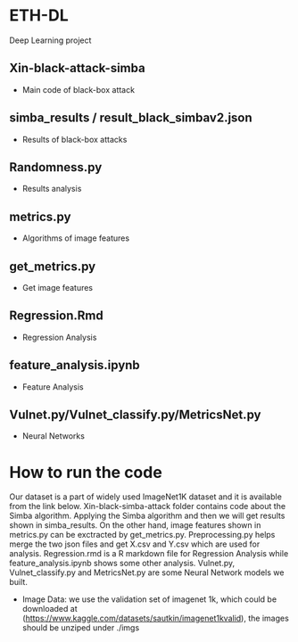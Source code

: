 # ETH-DL
Deep Learning project

## Xin-black-attack-simba
- Main code of black-box attack
## simba_results / result_black_simbav2.json
- Results of black-box attacks
## Randomness.py
- Results analysis
## metrics.py
- Algorithms of image features
## get_metrics.py
- Get image features
## Regression.Rmd
- Regression Analysis
## feature_analysis.ipynb
- Feature Analysis
## Vulnet.py/Vulnet_classify.py/MetricsNet.py
- Neural Networks

# How to run the code
Our dataset is a part of widely used ImageNet1K dataset and it is available from the link below. Xin-black-simba-attack folder contains code about the Simba algorithm. Applying the Simba algorithm and then we will get results shown in simba_results. On the other hand, image features shown in metrics.py can be exctracted by get_metrics.py. Preprocessing.py helps merge the two json files and get X.csv and Y.csv which are used for analysis. Regression.rmd is a R markdown file for Regression Analysis while feature_analysis.ipynb shows some other analysis. Vulnet.py, Vulnet_classify.py and MetricsNet.py are some Neural Network models we built.
- Image Data: we use the validation set of imagenet 1k, which could be downloaded at (https://www.kaggle.com/datasets/sautkin/imagenet1kvalid), the images should be unziped under ./imgs
